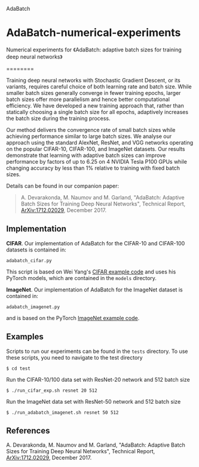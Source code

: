AdaBatch

# AdaBatch-numerical-experiments
Numerical experiments for 《AdaBatch: adaptive batch sizes for training deep neural networks》

========

Training deep neural networks with Stochastic Gradient Descent, or its
variants, requires careful choice of both learning rate and batch size.
While smaller batch sizes generally converge in fewer training epochs,
larger batch sizes offer more parallelism and hence better computational
efficiency. We have developed a new training approach that, rather than
statically choosing a single batch size for all epochs, adaptively
increases the batch size during the training process. 

Our method delivers the convergence rate of small batch sizes while
achieving performance similar to large batch sizes. We analyse our
approach using the standard AlexNet, ResNet, and VGG networks operating
on the popular CIFAR-10, CIFAR-100, and ImageNet datasets. Our results
demonstrate that learning with adaptive batch sizes can improve
performance by factors of up to 6.25 on 4 NVIDIA Tesla P100 GPUs while
changing accuracy by less than 1% relative to training with fixed batch
sizes.

Details can be found in our companion paper:

> A. Devarakonda, M. Naumov and M. Garland, "AdaBatch: Adaptive Batch Sizes for Training Deep Neural Networks", Technical Report, [ArXiv:1712.02029](https://arxiv.org/abs/1712.02029), December 2017. 


Implementation
--------------

**CIFAR**.  Our implementation of AdaBatch for the CIFAR-10 and
CIFAR-100 datasets is contained in:

    adabatch_cifar.py

This script is based on Wei Yang's [CIFAR example code][] and uses his
PyTorch models, which are contained in the `models` directory.

**ImageNet**.  Our implementation of AdaBatch for the ImageNet dataset
is contained in:

    adabatch_imagenet.py

and is based on the PyTorch [ImageNet example code][].

Examples
--------

Scripts to run our experiments can be found in the `tests` directory.
To use these scripts, you need to navigate to the test directory

    $ cd test

Run the CIFAR-10/100 data set with ResNet-20 network and 512 batch size

    $ ./run_cifar_exp.sh resnet 20 512

Run the ImageNet data set with ResNet-50 network and 512 batch size

    $ ./run_adabatch_imagenet.sh resnet 50 512

References
----------

A. Devarakonda, M. Naumov and M. Garland, "AdaBatch: Adaptive Batch Sizes for Training Deep Neural Networks", Technical Report, [ArXiv:1712.02029](https://arxiv.org/abs/1712.02029), December 2017. 

[CIFAR example code]: https://github.com/bearpaw/pytorch-classification/tree/master/models/cifar

[ImageNet example code]: https://github.com/pytorch/examples/tree/master/imagenet
